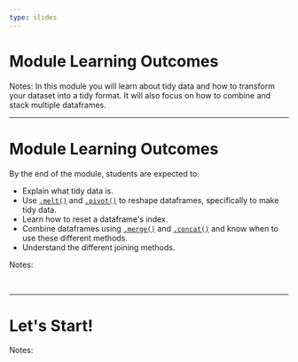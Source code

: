 ```yaml
---
type: slides
---
```


# Module Learning Outcomes

Notes: In this module you will learn about tidy data and how to transform your dataset into a tidy format. It will also focus on how to combine and stack multiple dataframes.

---

# Module Learning Outcomes

By the end of the module, students are expected to:

- Explain what tidy data is.
- Use [`.melt()`](https://pandas.pydata.org/docs/reference/api/pandas.melt.html) and [`.pivot()`](https://pandas.pydata.org/pandas-docs/stable/reference/api/pandas.DataFrame.pivot.html) to reshape dataframes, specifically to make tidy data.
- Learn how to reset a dataframe's index.
- Combine dataframes using [`.merge()`](https://pandas.pydata.org/pandas-docs/stable/reference/api/pandas.DataFrame.merge.html) and [`.concat()`](https://pandas.pydata.org/pandas-docs/stable/reference/api/pandas.concat.html) and know when to use these different methods.
- Understand the different joining methods.

Notes:

<br>

---

# Let's Start!

Notes: 

<br>
